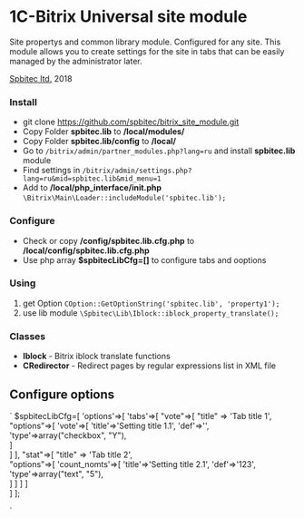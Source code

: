 # 1C-Bitrix Universal site module
Site propertys and common library module. Configured for any site.
This module allows you to create settings for the site in tabs that can be easily managed by the administrator later.

[Spbitec ltd.](http://spbitec.ru "Spbitec ltd.") 2018

### Install
* git clone https://github.com/spbitec/bitrix_site_module.git
* Copy Folder **spbitec.lib** to **/local/modules/**
* Copy Folder **spbitec.lib/config** to **/local/**
* Go to `/bitrix/admin/partner_modules.php?lang=ru` and install **spbitec.lib** module
* Find settings in `/bitrix/admin/settings.php?lang=ru&mid=spbitec.lib&mid_menu=1`
* Add to **/local/php_interface/init.php**
`\Bitrix\Main\Loader::includeModule('spbitec.lib');`

### Configure
* Check or copy **/config/spbitec.lib.cfg.php** to **/local/config/spbitec.lib.cfg.php**
* Use php array **$spbitecLibCfg=[]** to configure tabs and ooptions
 
### Using
1. get Option `COption::GetOptionString('spbitec.lib', 'property1');`
2. use lib module `\Spbitec\Lib\Iblock::iblock_property_translate();`

### Classes
- **Iblock** - Bitrix iblock translate functions
- **CRedirector** - Redirect pages by regular expressions list in XML file 

## Configure options
`
$spbitecLibCfg=[
   'options'=>[
      'tabs'=>[
         "vote"=>[
            "title" => 'Tab title 1',  
            "options"=>[
               'vote'=>[
                  'title'=>'Setting title 1.1',
                  'def'=>'',
                  'type'=>array("checkbox", "Y"),             
               ]             
            ]
         ],
         "stat"=>[
            "title" => 'Tab title 2',  
            "options"=>[
               'count_nomts'=>[
                  'title'=>'Setting title 2.1',
                  'def'=>'123',
                  'type'=>array("text", "5"),                
               ]
            ]
         ]
      ]         
   ]
];

`



